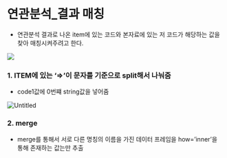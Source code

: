 # 연관분석_결과 매칭

- 연관분석 결과로 나온 item에 있는 코드와 본자료에 있는 저 코드가 해당하는 값을 찾아 매칭시켜주려고 한다.

<img src="https://s3-us-west-2.amazonaws.com/secure.notion-static.com/12b84096-852c-4579-9ed1-2f7f52abd20c/Untitled.png">

### 1. ITEM에 있는 ‘⇒’이 문자를 기준으로 split해서 나눠줌

- code1값에 0번쨰 string값을 넣어줌


![Untitled](https://s3-us-west-2.amazonaws.com/secure.notion-static.com/12b84096-852c-4579-9ed1-2f7f52abd20c/Untitled.png)
### 2. merge

- merge를 통해서 서로 다른 명칭의 이름을 가진 데이터 프레임을 how=’inner’을 통해 존재하는 값는만 추출

